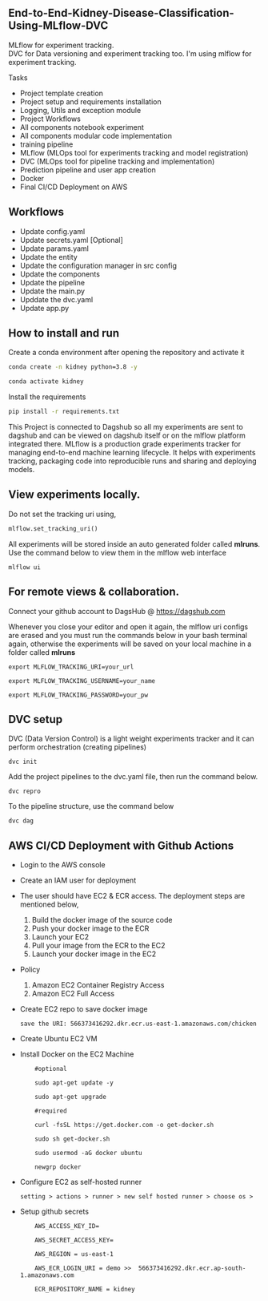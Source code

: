 ## End-to-End-Kidney-Disease-Classification-Using-MLflow-DVC

MLflow for experiment tracking.  
DVC for Data versioning and experiment tracking too. I'm using mlflow for experiment tracking.  

Tasks

- Project template creation
- Project setup and requirements installation
- Logging, Utils and exception module
- Project Workflows
- All components notebook experiment
- All components modular code implementation
- training pipeline
- MLflow (MLOps tool for experiments tracking and model registration)
- DVC (MLOps tool for pipeline tracking and implementation)
- Prediction pipeline and user app creation
- Docker
- Final CI/CD Deployment on AWS

## Workflows

- Update config.yaml
- Update secrets.yaml [Optional]
- Update params.yaml
- Update the entity
- Update the configuration manager in src config
- Update the components
- Update the pipeline
- Update the main.py
- Upddate the dvc.yaml
- Update app.py

## How to install and run  
Create a conda environment after opening the repository and activate it

```bash
conda create -n kidney python=3.8 -y
```

```bash
conda activate kidney
```

Install the requirements

```bash
pip install -r requirements.txt
```

This Project is connected to Dagshub so all my experiments are sent to dagshub and can be viewed on dagshub itself or on the mlflow platform integrated there. MLflow is a production grade experiments tracker for managing end-to-end machine learning lifecycle. It helps with experiments tracking, packaging code into reproducible runs and sharing and deploying models.

## View experiments locally.

Do not set the tracking uri using,

```python
mlflow.set_tracking_uri()
```

All experiments will be stored inside an auto generated folder called **mlruns**. Use the command below to view them in the mlflow web interface

```
mlflow ui
```

## For remote views & collaboration.

Connect your github account to DagsHub @ https://dagshub.com

Whenever you close your editor and open it again, the mlflow uri configs are erased and you must run the commands below in your bash terminal again, otherwise the experiments will be saved on your local machine in a folder called **mlruns**

```
export MLFLOW_TRACKING_URI=your_url 
```

```
export MLFLOW_TRACKING_USERNAME=your_name
```

```
export MLFLOW_TRACKING_PASSWORD=your_pw
```

## DVC setup

DVC (Data Version Control) is a light weight experiments tracker and it can perform orchestration (creating pipelines)

```
dvc init
```

Add the project pipelines to the dvc.yaml file, then run the command below.

```
dvc repro
```

To the pipeline structure, use the command below

```
dvc dag
```

## AWS CI/CD Deployment with Github Actions

- Login to the AWS console
- Create an IAM user for deployment
- The user should have EC2 & ECR access. The deployment steps are mentioned below,

  1. Build the docker image of the source code
  2. Push your docker image to the ECR
  3. Launch your EC2
  4. Pull your image from the ECR to the EC2
  5. Launch your docker image in the EC2

- Policy

  1. Amazon EC2 Container Registry Access
  2. Amazon EC2 Full Access

- Create EC2 repo to save docker image
  ```
  save the URI: 566373416292.dkr.ecr.us-east-1.amazonaws.com/chicken
  ```
- Create Ubuntu EC2 VM
- Install Docker on the EC2 Machine

  ```
      #optional

      sudo apt-get update -y

      sudo apt-get upgrade

      #required

      curl -fsSL https://get.docker.com -o get-docker.sh

      sudo sh get-docker.sh

      sudo usermod -aG docker ubuntu

      newgrp docker
  ```

- Configure EC2 as self-hosted runner
  ```
  setting > actions > runner > new self hosted runner > choose os >
  ```
- Setup github secrets

  ```
      AWS_ACCESS_KEY_ID=

      AWS_SECRET_ACCESS_KEY=

      AWS_REGION = us-east-1

      AWS_ECR_LOGIN_URI = demo >>  566373416292.dkr.ecr.ap-south-1.amazonaws.com

      ECR_REPOSITORY_NAME = kidney
  ```
